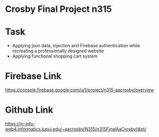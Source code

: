 # Crosby Final Project n315

# Task

- Applying json data, injection and Firebase authentication while recreating a professionally designed website
- Applying functional shopping cart system

# Firebase Link

https://console.firebase.google.com/u/1/project/n315-aacrosby/overview

# Github Link

https://in-info-web4.informatics.iupui.edu/~aacrosby/N315/n315FinalAaCrosby/dist/
